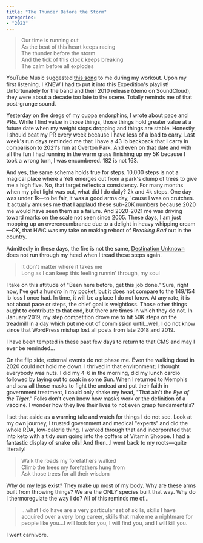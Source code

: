 ```yaml
---
title: "The Thunder Before the Storm"
categories:
- "2023"
---
```


> Our time is running out  
As the beat of this heart keeps racing  
The thunder before the storm  
And the tick of this clock keeps breaking  
The calm before all explodes  

YouTube Music suggested [this song](https://music.youtube.com/watch?v=pAkTCEuQnBs&feature=share) to me during my workout. Upon my first listening, I KNEW I had to put it into this Expedition's playlist!  Unfortunately for the band and their 2010 release (demo on SoundCloud), they were about a decade too late to the scene.  Totally reminds me of that post-grunge sound. 

Yesterday on the dregs of my cuppa endorphins, I wrote about pace and PRs.  While I find value in those things, those things hold greater value at a future date when my weight stops dropping and things are stable.  Honestly, I should beat my PR every week because I have less of a load to carry.  Last week's run days reminded me that I have a 43 lb backpack that I carry in comparison to 2021's run at Overton Park.   And even on that date and with all the fun I had running in the warm grass finishing up my 5K because I took a wrong turn, I was encumbered.  182 is not 163.

And yes, the same schema holds true for steps.  10,000 steps is not a magical place where a Yeti emerges out from a park's clump of trees to give me a high five.  No, that target reflects a consistency.  For many months when my pilot light was out, what did I do daily?  2k and 4k steps.  One day was under 1k—to be fair, it was a good arms day, 'cause I was on crutches.  It actually amuses me that I applaud these sub-20K numbers because 2020 me would have seen them as a failure.  And 2020-2021 me was driving toward marks on the scale not seen since 2005.  These days, I am just mopping up an overencumbrance due to a delight in heavy whipping cream—OK, that HWC was my take on making reboot of *Breaking Bad* out in the country.  

Admittedly in these days, the fire is not the same, [Destination Unknown](https://music.youtube.com/watch?v=XfYmlhz3mIk&feature=share) does not run through my head when I tread these steps again.

> It don't matter where it takes me  
Long as I can keep this feeling runnin' through, my soul

I take on this attitude of "Been here before, get this job done."  Sure, right now, I've got a hundro in my pocket, but it does not compare to the 149/154 lb loss I once had.  In time, it will be a place I do not know.  At any rate, it is not about pace or steps, the chief goal is weightloss.  Those other things ought to contribute to that end, but there are times in which they do not.  In January 2019, my step competition drove me to hit 50K steps on the treadmill in a day which put me out of commission until...well, I do not know since that WordPress mishap lost all posts from late 2018 and 2019.  

I have been tempted in these past few days to return to that CMS and may I ever be reminded...

On the flip side, external events do not phase me.  Even the walking dead in 2020 could not hold me down.  I thrived in that environment; I thought everybody was nuts.  I did my 4-6 in the morning, did my lunch cardio followed by laying out to soak in some Sun.  When I returned to Memphis and saw all those masks to fight the undead and put their faith in government treatment, I could only shake my head, "That ain't the *Eye of the Tiger*."  Folks don't even know how masks work or the definition of a vaccine.  I wonder how they live their lives to not even grasp fundamentals? 

I set that aside as a warning tale and watch for things I do not see.  Look at my own journey, I trusted government and medical "experts" and did the whole RDA, low-calorie thing.  I worked through that and incorporated that into keto with a tidy sum going into the coffers of Vitamin Shoppe.  I had a fantastic display of snake oils!  And then...I went back to my roots—quite literally!  

> Walk the roads my forefathers walked  
Climb the trees my forefathers hung from  
Ask those trees for all their wisdom

Why do my legs exist?  They make up most of my body.  Why are these arms built from throwing things? We are the ONLY species built that way.  Why do I thermoregulate the way I do?  All of this reminds me of...

> ...what I do have are a very particular set of skills, skills I have acquired over a very long career, skills that make me a nightmare for people like you...I will look for you, I will find you, and I will kill you.

I went carnivore.
